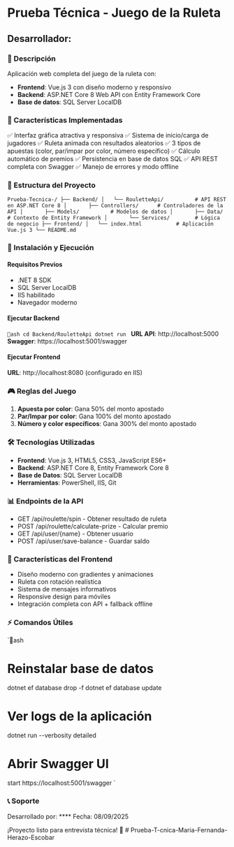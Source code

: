 ﻿# Prueba Técnica - Juego de la Ruleta
## Desarrollador: 

### 🎯 Descripción
Aplicación web completa del juego de la ruleta con:
- **Frontend**: Vue.js 3 con diseño moderno y responsivo
- **Backend**: ASP.NET Core 8 Web API con Entity Framework Core
- **Base de datos**: SQL Server LocalDB

### 🚀 Características Implementadas
✅ Interfaz gráfica atractiva y responsiva
✅ Sistema de inicio/carga de jugadores
✅ Ruleta animada con resultados aleatorios
✅ 3 tipos de apuestas (color, par/impar por color, número específico)
✅ Cálculo automático de premios
✅ Persistencia en base de datos SQL
✅ API REST completa con Swagger
✅ Manejo de errores y modo offline

### 📁 Estructura del Proyecto
`
Prueba-Tecnica-/
├── Backend/
│   └── RouletteApi/          # API REST en ASP.NET Core 8
│       ├── Controllers/      # Controladores de la API
│       ├── Models/          # Modelos de datos
│       ├── Data/            # Contexto de Entity Framework
│       └── Services/        # Lógica de negocio
├── Frontend/
│   └── index.html           # Aplicación Vue.js 3
└── README.md
`

### 🔧 Instalación y Ejecución

#### Requisitos Previos
- .NET 8 SDK
- SQL Server LocalDB
- IIS habilitado
- Navegador moderno

#### Ejecutar Backend
`ash
cd Backend/RouletteApi
dotnet run
`
**URL API**: http://localhost:5000
**Swagger**: https://localhost:5001/swagger

#### Ejecutar Frontend
**URL**: http://localhost:8080 (configurado en IIS)

### 🎮 Reglas del Juego
1. **Apuesta por color**: Gana 50% del monto apostado
2. **Par/Impar por color**: Gana 100% del monto apostado
3. **Número y color específicos**: Gana 300% del monto apostado

### 🛠️ Tecnologías Utilizadas
- **Frontend**: Vue.js 3, HTML5, CSS3, JavaScript ES6+
- **Backend**: ASP.NET Core 8, Entity Framework Core 8
- **Base de Datos**: SQL Server LocalDB
- **Herramientas**: PowerShell, IIS, Git

### 📊 Endpoints de la API
- GET /api/roulette/spin - Obtener resultado de ruleta
- POST /api/roulette/calculate-prize - Calcular premio
- GET /api/user/{name} - Obtener usuario
- POST /api/user/save-balance - Guardar saldo

### 🎨 Características del Frontend
- Diseño moderno con gradientes y animaciones
- Ruleta con rotación realística
- Sistema de mensajes informativos
- Responsive design para móviles
- Integración completa con API + fallback offline

### ⚡ Comandos Útiles
`ash
# Reinstalar base de datos
dotnet ef database drop -f
dotnet ef database update

# Ver logs de la aplicación
dotnet run --verbosity detailed

# Abrir Swagger UI
start https://localhost:5001/swagger
`

### 📞 Soporte
Desarrollado por: ****
Fecha: 08/09/2025

¡Proyecto listo para entrevista técnica! 🚀
#   P r u e b a - T - c n i c a - M a r i a - F e r n a n d a - H e r a z o - E s c o b a r  
 
